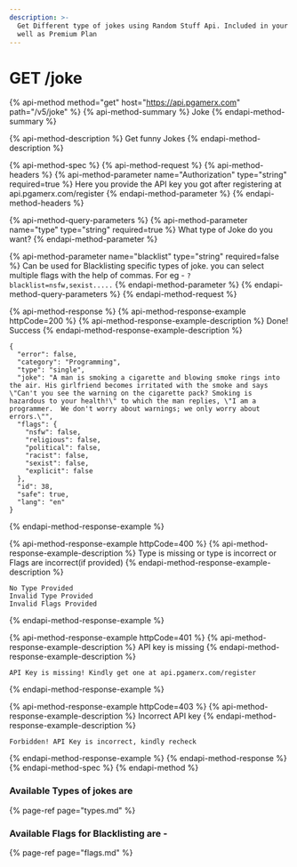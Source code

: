 ```yaml
---
description: >-
  Get Different type of jokes using Random Stuff Api. Included in your Free as
  well as Premium Plan
---
```


# GET /joke

{% api-method method="get" host="https://api.pgamerx.com" path="/v5/joke" %}
{% api-method-summary %}
Joke
{% endapi-method-summary %}

{% api-method-description %}
Get funny Jokes
{% endapi-method-description %}

{% api-method-spec %}
{% api-method-request %}
{% api-method-headers %}
{% api-method-parameter name="Authorization" type="string" required=true %}
Here you provide the API key you got after registering at api.pgamerx.com/register
{% endapi-method-parameter %}
{% endapi-method-headers %}

{% api-method-query-parameters %}
{% api-method-parameter name="type" type="string" required=true %}
What type of Joke do you want?
{% endapi-method-parameter %}

{% api-method-parameter name="blacklist" type="string" required=false %}
Can be used for Blacklisting specific types of joke. you can select multiple flags with the help of commas. For eg - `?blacklist=nsfw,sexist.....`
{% endapi-method-parameter %}
{% endapi-method-query-parameters %}
{% endapi-method-request %}

{% api-method-response %}
{% api-method-response-example httpCode=200 %}
{% api-method-response-example-description %}
Done! Success
{% endapi-method-response-example-description %}

```
{
  "error": false,
  "category": "Programming",
  "type": "single",
  "joke": "A man is smoking a cigarette and blowing smoke rings into the air. His girlfriend becomes irritated with the smoke and says \"Can't you see the warning on the cigarette pack? Smoking is hazardous to your health!\" to which the man replies, \"I am a programmer.  We don't worry about warnings; we only worry about errors.\"",
  "flags": {
    "nsfw": false,
    "religious": false,
    "political": false,
    "racist": false,
    "sexist": false,
    "explicit": false
  },
  "id": 38,
  "safe": true,
  "lang": "en"
}
```
{% endapi-method-response-example %}

{% api-method-response-example httpCode=400 %}
{% api-method-response-example-description %}
Type is missing or type is incorrect or Flags are incorrect\(if provided\)
{% endapi-method-response-example-description %}

```
No Type Provided
Invalid Type Provided
Invalid Flags Provided
```
{% endapi-method-response-example %}

{% api-method-response-example httpCode=401 %}
{% api-method-response-example-description %}
API key is missing
{% endapi-method-response-example-description %}

```
API Key is missing! Kindly get one at api.pgamerx.com/register
```
{% endapi-method-response-example %}

{% api-method-response-example httpCode=403 %}
{% api-method-response-example-description %}
Incorrect API key
{% endapi-method-response-example-description %}

```
Forbidden! API Key is incorrect, kindly recheck
```
{% endapi-method-response-example %}
{% endapi-method-response %}
{% endapi-method-spec %}
{% endapi-method %}

### Available Types of jokes are 

{% page-ref page="types.md" %}

### Available Flags for Blacklisting are -

{% page-ref page="flags.md" %}

